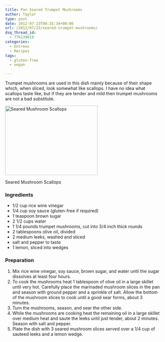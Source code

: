 ```yaml
---
title: Pan Seared Trumpet Mushrooms
author: Taylor
type: post
date: 2012-07-23T00:35:34+00:00
url: /2012/07/22/seared-trumpet-mushrooms/
dsq_thread_id:
  - 776139619
categories:
  - Entrees
  - Recipes
tags:
  - gluten-free
  - vegan

---
```

Trumpet mushrooms are used in this dish mainly because of their shape which, when sliced, look somewhat like scallops. I have no idea what scallops taste like, but if they are tender and mild then trumpet mushrooms are not a bad substitute.

<div id="attachment_1261" style="width: 310px" class="wp-caption alignright">
  <a href="{{% mediaroot %}}uploads/2012/07/Seared-Mushroom-Scallops.jpg" rel="lightbox[1206]"><img class="size-medium wp-image-1261" title="Seared Mushroom Scallops" src="{{% mediaroot %}}uploads/2012/07/Seared-Mushroom-Scallops-300x225.jpg" alt="Seared Mushroom Scallops" width="300" height="225" srcset="{{% mediaroot %}}uploads/2012/07/Seared-Mushroom-Scallops-300x225.jpg 300w, {{% mediaroot %}}uploads/2012/07/Seared-Mushroom-Scallops-400x300.jpg 400w, {{% mediaroot %}}uploads/2012/07/Seared-Mushroom-Scallops.jpg 800w" sizes="(max-width: 300px) 100vw, 300px" /></a>
  
  <p class="wp-caption-text">
    Seared Mushroom Scallops
  </p>
</div>

### Ingredients

  * 1/2 cup rice wine vinegar
  * 1/4 cup soy sauce (gluten-free if required)
  * 1 teaspoon brown sugar
  * 2 1/2 cups water
  * 1 1/4 pounds trumpet mushrooms, cut into 3/4 inch thick rounds
  * 2 tablespoons olive oil, divided
  * 2 medium leeks, washed and sliced
  * salt and pepper to taste
  * 1 lemon, sliced into wedges

### Preparation

  1. Mix rice wine vinegar, soy sauce, brown sugar, and water until the sugar dissolves at least four hours.
  2. To cook the mushrooms heat 1 tablespoon of olive oil in a large skillet until very hot. Carefully place the marinaded mushroom slices in the pan and season with ground pepper and a sprinkle of salt. Allow the bottom of the mushroom slices to cook until a good sear forms, about 3 minutes.
  3. Turn the mushrooms, season, and sear the other side.
  4. While the mushrooms are cooking heat the remaining oil in a large skillet over medium heat and saute the leeks until just tender, about 2 minutes. Season with salt and pepper.
  5. Plate the dish with 3 seared mushroom slices served over a 1/4 cup of sauteed leeks and a lemon wedge.